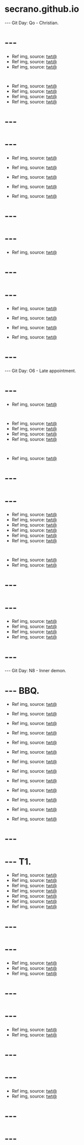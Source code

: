 # secrano.github.io

--- Git Day: Qo - Christian.

# ---

- Ref img, source: [twt@](https://x.com/artkailin/status/1848814383801282625)
- Ref img, source: [twt@](https://x.com/Yoda4ever/status/1848736069048799483)
- Ref img, source: [twt@](https://x.com/BessWisty/status/1848754250114879653)

<br/>

- Ref img, source: [twt@](https://x.com/TFT/status/1848801589718323459)
- Ref img, source: [twt@](https://x.com/Ghostcrawler/status/1848783541276201059)
- Ref img, source: [twt@](https://x.com/LeagueOfLegends/status/1848741106961297759)
- Ref img, source: [twt@](https://x.com/DreadnaughtDark/status/1848713966538920421)

# ---
# ---

- Ref img, source: [twt@](https://x.com/messedupfoods/status/1848435640960000426)

- Ref img, source: [twt@](https://www.youtube.com/watch?v=sjO6Ff3xLpU)
- Ref img, source: [twt@](https://www.youtube.com/watch?v=Mb8Cuqh3jPU)
- Ref img, source: [twt@](https://x.com/Promithean11/status/1848610876678381821)
- Ref img, source: [twt@](https://x.com/JohanLibert69/status/1848392839433957743)

# ---
# ---

- Ref img, source: [twt@](https://x.com/chaesuart/status/1848370939311857933)

# ---
# ---

- Ref img, source: [twt@](https://x.com/nalu_slayer/status/1847944724633571440)
- Ref img, source: [twt@](https://x.com/beensmoked/status/1848067338572362221)

- Ref img, source: [twt@](https://x.com/yingying520025/status/1847858022636535963)
- Ref img, source: [twt@](https://x.com/DailyAnimesPics/status/1848142489645195497)

# ---

--- Git Day: O6 - Late appointment.

# ---

- Ref img, source: [twt@](https://x.com/khaki_pin/status/1847516069252255877)

<br/>

- Ref img, source: [twt@](https://x.com/Anthony_Bonato/status/1847627068701376969)
- Ref img, source: [twt@](https://x.com/nocontextscats/status/1848020852182319407)
- Ref img, source: [twt@](https://x.com/pewpiece/status/1848060325544821044)
- Ref img, source: [twt@](https://x.com/FlyQuest/status/1848030490931925488)

<br/>

- Ref img, source: [twt@](https://x.com/kazunoko_zunoco/status/1847601896372261090)

# ---
# --- 

- Ref img, source: [twt@](https://x.com/onepiecedaiIys/status/1847811466302304766)
- Ref img, source: [twt@](https://x.com/CeoofRomcom/status/1847710441008746985)
- Ref img, source: [twt@](https://x.com/aluctoria/status/1836827600599101908)
- Ref img, source: [twt@](https://x.com/depressionlesss/status/1847631285017338293)
- Ref img, source: [twt@](https://x.com/whatcatsdid/status/1847777058258096584)
- Ref img, source: [twt@](https://x.com/DreadnaughtDark/status/1847835883648798916)

<br/>

- Ref img, source: [twt@](https://x.com/sasukeKantana/status/1847784107226378614)
- Ref img, source: [twt@](https://x.com/sskkonohagakure/status/1847869270643941756)

# ---
# --- 

- Ref img, source: [twt@](https://x.com/ai_zerara/status/1847646385061188041)
- Ref img, source: [twt@](https://x.com/y5art/status/1847306729719005635)
- Ref img, source: [twt@](https://x.com/RandomTheGuy_/status/1847591718859796752)
- Ref img, source: [twt@](https://x.com/PookiePiece/status/1847655330794082400)

# ---

--- Git Day: N8 - Inner demon.

# --- BBQ.

- Ref img, source: [twt@](https://x.com/greg16676935420/status/1847345215889428857)
- Ref img, source: [twt@](https://x.com/dontcallmechae/status/1847298232160022728)
- Ref img, source: [twt@](https://x.com/Chandler0Hayden/status/1847055619607408731)
- Ref img, source: [twt@](https://x.com/ClownWorld_/status/1847051077046387146)
- Ref img, source: [twt@](https://x.com/sigmarshanks/status/1846896569578058113)
- Ref img, source: [twt@](https://x.com/NoCatsNoLife_m/status/1847253213302677810)
- Ref img, source: [twt@](https://x.com/NeuralParadox/status/1847213532288270677)

- Ref img, source: [twt@](https://x.com/emiru/status/1847377846236532803)
- Ref img, source: [twt@](https://x.com/sakugacontent/status/1847275963458969794)
- Ref img, source: [twt@](https://x.com/zhngy275240/status/1847313800141422907)
- Ref img, source: [twt@](https://x.com/Hinaaa_Uzumaki_/status/1847018442781610343)
- Ref img, source: [twt@](https://x.com/jnkrated/status/1847540551333060735)
- Ref img, source: [twt@](https://x.com/Kuroneko__x/status/1847577006919111062)

# ---
# --- T1.

- Ref img, source: [twt@](https://x.com/shitpost_2077/status/1847012206967509440)
- Ref img, source: [twt@](https://x.com/DaSnarky/status/1846903288626839906)
- Ref img, source: [twt@](https://x.com/miniapeur/status/1847191688642478134)
- Ref img, source: [twt@](https://x.com/AriaSaki/status/1847162487495708790)
- Ref img, source: [twt@](https://x.com/pug_WAGASHIYA/status/1846854104674717766)
- Ref img, source: [twt@](https://x.com/_B___S/status/1847097116704780749)
- Ref img, source: [twt@](https://x.com/puppies_video/status/1847088504758571028)

# ---
# ---

- Ref img, source: [twt@](https://www.youtube.com/shorts/BKWbtph8RU0)
- Ref img, source: [twt@](https://www.youtube.com/watch?v=V-1X1l7Ewg8)
- Ref img, source: [twt@](https://x.com/yomuyakadashi/status/1846647585702137993)

# ---
# ---

- Ref img, source: [twt@](https://x.com/lsloops/status/1846352387843190862)
- Ref img, source: [twt@](https://x.com/catswithaura/status/1846235699894521921)

# ---
# ---

- Ref img, source: [twt@](https://x.com/kawaii_roid/status/1846128890088992853)
- Ref img, source: [twt@](https://x.com/cutestscats/status/1846072262174380406)

# ---
# ---
